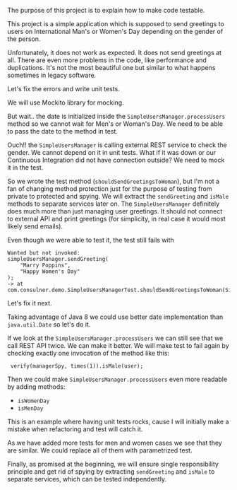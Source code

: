 The purpose of this project is to explain how to make code testable.

This project is a simple application which is supposed to send greetings to users 
on International Man's or Women's Day depending on the gender of the person.

Unfortunately, it does not work as expected. 
It does not send greetings at all.
There are even more problems in the code, like performance and duplications.
It's not the most beautiful one but similar to what happens sometimes in legacy software.

Let's fix the errors and write unit tests.

We will use Mockito library for mocking.

But wait.. the date is initialized inside the `SimpleUsersManager.processUsers` method so we cannot 
wait for Men's or Woman's Day. We need to be able to pass the date to the method in test.

Ouch!! the `SimpleUsersManager` is calling external REST service to check the gender.
We cannot depend on it in unit tests. What if it was down or our Continuous Integration did not have connection outside?
We need to mock it in the test.

So we wrote the test method (`shouldSendGreetingsToWoman`), but I'm not a fan of changing method protection just for
the purpose of testing from private to protected and spying.
We will extract the `sendGreeting` and `isMale` methods to separate services later on.
The `SimpleUsersManager` definitely does much more than just managing user greetings.
It should not connect to external API and print greetings (for simplicity, in real case it would most likely send emails).

Even though we were able to test it, the test still fails with
```
Wanted but not invoked:
simpleUsersManager.sendGreeting(
    "Marry Poppins",
    "Happy Women's Day"
);
-> at com.consulner.demo.SimpleUsersManagerTest.shouldSendGreetingsToWoman(SimpleUsersManagerTest.java:30)

```

Let's fix it next.

Taking advantage of Java 8 we could use better date implementation than `java.util.Date` so let's do it.

If we look at the `SimpleUsersManager.processUsers` we can still see that we call REST API twice.
We can make it better.
We will make test to fail again by checking exactly one invocation of the method like this:
```
 verify(managerSpy, times(1)).isMale(user);
```

Then we could make `SimpleUsersManager.processUsers` even more readable by adding methods:
 - `isWomenDay`
 - `isMenDay`
 
 This is an example where having unit tests rocks, cause I will initially make a mistake when refactoring
 and test will catch it.
 
 As we have added more tests for men and women cases we see that they are similar.
 We could replace all of them with parametrized test.
 
 Finally, as promised at the beginning, we will ensure single responsibility principle 
 and get rid of spying by extracting `sendGreeting` and `isMale` to separate services, which can
 be tested independently.
